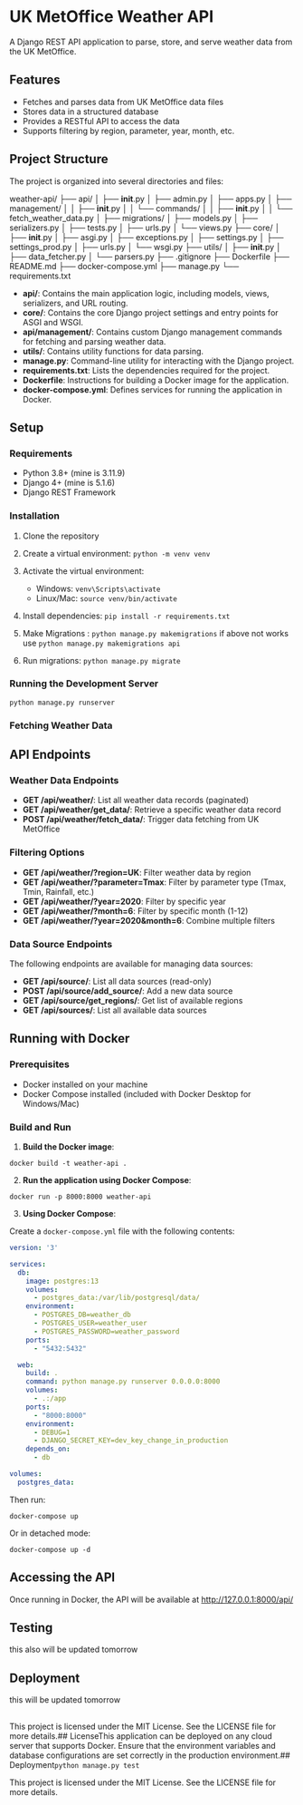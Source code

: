 # UK MetOffice Weather API

A Django REST API application to parse, store, and serve weather data from the UK MetOffice.

## Features

- Fetches and parses data from UK MetOffice data files
- Stores data in a structured database
- Provides a RESTful API to access the data
- Supports filtering by region, parameter, year, month, etc.

## Project Structure

The project is organized into several directories and files:

weather-api/
├── api/
│   ├── __init__.py
│   ├── admin.py
│   ├── apps.py
│   ├── management/
│   │   ├── __init__.py
│   │   └── commands/
│   │       ├── __init__.py
│   │       └── fetch_weather_data.py
│   ├── migrations/
│   ├── models.py
│   ├── serializers.py
│   ├── tests.py
│   ├── urls.py
│   └── views.py
├── core/
│   ├── __init__.py
│   ├── asgi.py
│   ├── exceptions.py
│   ├── settings.py
│   ├── settings_prod.py
│   ├── urls.py
│   └── wsgi.py
├── utils/
│   ├── __init__.py
│   ├── data_fetcher.py
│   └── parsers.py
├── .gitignore
├── Dockerfile
├── README.md
├── docker-compose.yml
├── manage.py
└── requirements.txt

- **api/**: Contains the main application logic, including models, views, serializers, and URL routing.
- **core/**: Contains the core Django project settings and entry points for ASGI and WSGI.
- **api/management/**: Contains custom Django management commands for fetching and parsing weather data.
- **utils/**: Contains utility functions for data parsing.
- **manage.py**: Command-line utility for interacting with the Django project.
- **requirements.txt**: Lists the dependencies required for the project.
- **Dockerfile**: Instructions for building a Docker image for the application.
- **docker-compose.yml**: Defines services for running the application in Docker.


## Setup
### Requirements

- Python 3.8+ (mine is 3.11.9)
- Django 4+ (mine is 5.1.6)
- Django REST Framework

### Installation

1. Clone the repository
2. Create a virtual environment: `python -m venv venv`
3. Activate the virtual environment:
   - Windows: `venv\Scripts\activate`
   - Linux/Mac: `source venv/bin/activate`
4. Install dependencies: `pip install -r requirements.txt`
5. Make Migrations : `python manage.py makemigrations`
if above not works use `python manage.py makemigrations api`

6. Run migrations: `python manage.py migrate`


### Running the Development Server

```
python manage.py runserver
```

### Fetching Weather Data

## API Endpoints

### Weather Data Endpoints

- **GET /api/weather/**: List all weather data records (paginated)
- **GET /api/weather/get_data/**: Retrieve a specific weather data record
- **POST /api/weather/fetch_data/**: Trigger data fetching from UK MetOffice

### Filtering Options

- **GET /api/weather/?region=UK**: Filter weather data by region
- **GET /api/weather/?parameter=Tmax**: Filter by parameter type (Tmax, Tmin, Rainfall, etc.)
- **GET /api/weather/?year=2020**: Filter by specific year
- **GET /api/weather/?month=6**: Filter by specific month (1-12)
- **GET /api/weather/?year=2020&month=6**: Combine multiple filters


### Data Source Endpoints

The following endpoints are available for managing data sources:

- **GET /api/source/**: List all data sources (read-only)
- **POST /api/source/add_source/**: Add a new data source
- **GET /api/source/get_regions/**: Get list of available regions
- **GET /api/sources/**: List all available data sources


<!-- ### API Documentation

- **GET /swagger/**: Interactive Swagger UI documentation
- **GET /redoc/**: Alternative ReDoc documentation
- **GET /swagger.json**: OpenAPI specification in JSON format -->

## Running with Docker

### Prerequisites
- Docker installed on your machine
- Docker Compose installed (included with Docker Desktop for Windows/Mac)

### Build and Run

1. **Build the Docker image**:
```
docker build -t weather-api .
```



2. **Run the application using Docker Compose**:
  ``` 
  docker run -p 8000:8000 weather-api
  ```


3. **Using Docker Compose**:

Create a `docker-compose.yml` file with the following contents:
```yaml
version: '3'

services:
  db:
    image: postgres:13
    volumes:
      - postgres_data:/var/lib/postgresql/data/
    environment:
      - POSTGRES_DB=weather_db
      - POSTGRES_USER=weather_user
      - POSTGRES_PASSWORD=weather_password
    ports:
      - "5432:5432"

  web:
    build: .
    command: python manage.py runserver 0.0.0.0:8000
    volumes:
      - .:/app
    ports:
      - "8000:8000"
    environment:
      - DEBUG=1
      - DJANGO_SECRET_KEY=dev_key_change_in_production
    depends_on:
      - db

volumes:
  postgres_data:

```
Then run:

```
docker-compose up
```

Or in detached mode:
```
docker-compose up -d
```

## Accessing the API
Once running in Docker, the API will be available at http://127.0.0.1:8000/api/

## Testing
this also will be updated tomorrow
<!-- To run the tests, use the following command::
```
python manage.py test image**:python manage.py test
``````
   docker build -t weather-api . -->
 ## Deployment
 this will be updated tomorrow
<!--
2. **Run the application using Docker Compose**:cation can be deployed on any cloud server that supports Docker. Ensure that the environment variables and database configurations are set correctly in the production environment.
   ```
   docker-compose up
   ``` -->

##
This project is licensed under the MIT License. See the LICENSE file for more details.## LicenseThis application can be deployed on any cloud server that supports Docker. Ensure that the environment variables and database configurations are set correctly in the production environment.## Deployment```python manage.py test``` 
<!-- To run the tests, use the following command:## Testing   ```
API documentation is available at:

- Swagger UI: `/swagger/` -->


This project is licensed under the MIT License. See the LICENSE file for more details.
<!-- - ReDoc: `/redoc/` -->

<!-- ## License -->